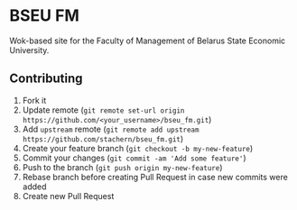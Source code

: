 # BSEU FM

Wok-based site for the Faculty of Management of Belarus State Economic University.

## Contributing

1. Fork it
2. Update remote (`git remote set-url origin https://github.com/<your_username>/bseu_fm.git`)
3. Add `upstream` remote (`git remote add upstream https://github.com/stachern/bseu_fm.git`)
4. Create your feature branch (`git checkout -b my-new-feature`)
5. Commit your changes (`git commit -am 'Add some feature'`)
6. Push to the branch (`git push origin my-new-feature`)
7. Rebase branch before creating Pull Request in case new commits were added
8. Create new Pull Request
